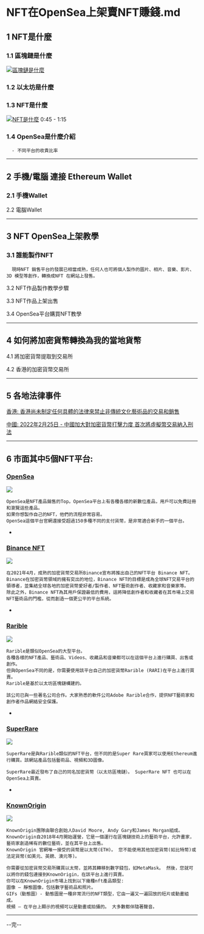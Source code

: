 

# NFT在OpenSea上架賣NFT賺錢.md


## 1 NFT是什麼
  
  
  ### 1.1  區塊鏈是什麼
  
   [![區塊鏈是什麼](https://img.youtube.com/vi/u0paxAJVrNc/0.jpg)](https://www.youtube.com/watch?v=u0paxAJVrNc?t=204)
  
  ### 1.2 以太坊是什麼
  
  
  ### 1.3 NFT是什麼
  
   [![NFT是什麼](https://img.youtube.com/vi/ZYou8GorD4M/0.jpg)](https://youtu.be/ZYou8GorD4M?t=45)
   0:45 - 1:15
  
  
  ### 1.4 OpenSea是什麼介紹
  
      - 不同平台的收貴比率

---


## 2 手機/電腦 連接 Ethereum Wallet

  ### 2.1 手機Wallet
  
  2.2 電腦Wallet

---

## 3 NFT OpenSea上架教學

  ### 3.1 誰能製作NFT
  
      現時NFT 銷售平台的發展已相當成熟，任何人也可將個人製作的圖片、相片、音樂、影片、3D 模型等創作，轉換成NFT 在網站上發售。

  3.2 NFT作品製作教學步驟
  
  3.3 NFT作品上架出售
  
  3.4 OpenSea平台購買NFT教學
  
---

## 4 如何將加密貨幣轉換為我的當地貨幣
  
  4.1 將加密貨幣提取到交易所
  
  4.2 香港的加密貨幣交易所

---

## 5 各地法律事件

[香港: 香港尚未制定任何具體的法律來禁止非傳統文化藝術品的交易和銷售](https://www.haldanes.com/tc/%E6%9C%89%E9%97%9Cnft%E7%9A%84%E6%B3%95%E5%BE%8B%E8%B3%87%E8%A8%8A-%E9%A6%99%E6%B8%AF%E5%92%8C%E4%B8%AD%E5%9C%8B/)

[中國: 2022年2月25日 - 中國加大對加密貨幣打擊力度 首次將虛擬幣交易納入刑法](https://hk.finance.yahoo.com/news/%E4%B8%AD%E5%9C%8B%E5%8A%A0%E5%A4%A7%E5%B0%8D%E5%8A%A0%E5%AF%86%E8%B2%A8%E5%B9%A3%E6%89%93%E6%93%8A%E5%8A%9B%E5%BA%A6-%E9%A6%96%E6%AC%A1%E5%B0%87%E8%99%9B%E6%93%AC%E5%B9%A3%E4%BA%A4%E6%98%93%E7%B4%8D%E5%85%A5%E5%88%91%E6%B3%95-154106763.html)

---

## 6 市面其中5個NFT平台:

### [OpenSea](https://opensea.io/)
  
  <img src="https://prjewel.com/wp-content/uploads/2022/02/opensea-%E5%AE%98%E7%B6%B2.jpg" />
  
    OpenSea是NFT產品銷售的Top。OpenSea平台上有各種各樣的新數位產品，用戶可以免費註冊和瀏覽這些產品。 
    如果你想製作自己的NFT，他們的流程非常容易。
    OpenSea這個平台官網還接受超過150多種不同的支付貨幣，是非常適合新手的一個平台。

-

### [Binance NFT](https://www.binance.com/en/nft/home)

  <img src="https://prjewel.com/wp-content/uploads/2022/02/binance-nft-%E5%B9%B3%E5%8F%B0.jpg" />

    在2021年4月，成熟的加密貨幣交易所Binance宣布將推出自己的NFT平台 Binance NFT。
    Binance在加密貨幣領域的擁有突出的地位，Binance NFT的目標是成為全球NFT交易平台的領導者，並集結全球各地的加密貨幣愛好者/製作者、NFT藝術創作者、收藏家和音樂家等。
    除此之外，Binance NFT為其用戶保證最低的費用，這將降低創作者和收藏者在其市場上交易NFT藝術品的門檻，從而創造一個更公平的平台系統。

-

### [Rarible](https://rarible.com/)

  <img src="https://prjewel.com/wp-content/uploads/2022/02/rarible%E4%BB%8B%E7%B4%B9.jpg" />

    Rarible是類似OpenSea的大型平台。 
    各種各樣的NFT產品、藝術品、Videos、收藏品和音樂都可以在這個平台上進行購買、出售或創作。 
    但與OpenSea不同的是，你需要使用該平台自己的加密貨幣Rarible (RARI)在平台上進行買賣。
    Rarible是基於以太坊區塊鏈構建的。

    該公司已與一些著名公司合作。大家熟悉的軟件公司Adobe Rarible合作，提供NFT藝術家和創作者作品網絡安全保護。

-

### [SuperRare](https://superrare.com/)

  <img src="https://prjewel.com/wp-content/uploads/2022/02/super-rare%E4%BB%8B%E7%B4%B9.jpg" />
  
    SuperRare是與Rarible類似的NFT平台，但不同的是Super Rare買家可以使用Ethereum進行購買。該網站產品包括藝術品、視頻和3D圖像。

    SuperRare最近發布了自己的同名加密貨幣（以太坊區塊鏈）。 SuperRare NFT 也可以在OpenSea上買賣。

-

### [KnownOrigin](https://knownorigin.io/)

  <img src="https://prjewel.com/wp-content/uploads/2022/02/knownorigin.jpg" />
 
    KnownOrigin團隊由聯合創始人David Moore, Andy Gary和James Morgan組成。
    KnownOrigin自2018年4月開始運營，它是一個運行在區塊鏈技術上的藝術平台，允許畫家，藝術家創造稀有的數位藝術，並在其平台上出售。
    KnownOrigin 官網唯一接受的貨幣是以太幣(ETH)。 您不能使用其他加密貨幣(如比特幣)或法定貨幣(如美元、英鎊、澳元等)。
    
    你需要從加密貨幣交易所購買以太幣，並將其轉移到數字錢包，如MetaMask。 然後，您就可以將你的錢包連接到KnownOrigin，在該平台上進行買賣。
    你可以在KnownOrigin市場上找到以下幾種nft產品類型:
    圖像 – 靜態圖像，包括數字藝術品和照片。
    GIFs（動態圖）- 動態圖是一種非常流行的NFT類型，它由一遍又一遍回放的短片或動畫組成。
    視頻 – 在平台上顯示的視頻可以是動畫或拍攝的。 大多數都伴隨著聲音。

 
---

--完--
